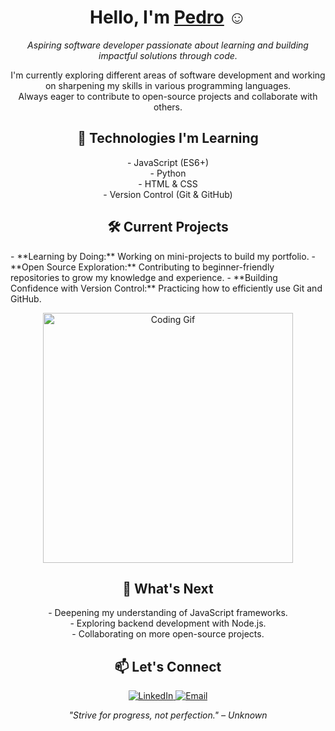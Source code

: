 <!-- Introduction -->
<h1 align="center">Hello, I'm <a href="https://github.com/pedroalves-dv">Pedro</a> ☺</h1>

<p align="center">
  <em>Aspiring software developer passionate about learning and building impactful solutions through code.</em>
</p>

<!-- Short Overview of What You're Doing -->
<p align="center">
  I'm currently exploring different areas of software development and working on sharpening my skills in various programming languages.
  <br>
  Always eager to contribute to open-source projects and collaborate with others.
</p>

<!-- Skills/Technologies Section -->
<h2 align="center">🔧 Technologies I'm Learning</h2>
<p align="center">
  - JavaScript (ES6+)<br>
  - Python<br>
  - HTML & CSS<br>
  - Version Control (Git & GitHub)
</p>

<!-- Projects or Goals Section -->
<h2 align="center">🛠️ Current Projects</h2>
- **Learning by Doing:** Working on mini-projects to build my portfolio.
- **Open Source Exploration:** Contributing to beginner-friendly repositories to grow my knowledge and experience.
- **Building Confidence with Version Control:** Practicing how to efficiently use Git and GitHub.

<!-- Optional Image or Illustration -->
<p align="center">
  <img src="https://media.giphy.com/media/LmNwrBhejkK9EFP504/giphy.gif" width="400" alt="Coding Gif">
</p>

<!-- What I'm Looking Forward to -->
<h2 align="center">🌱 What's Next</h2>
<p align="center">
  - Deepening my understanding of JavaScript frameworks.<br>
  - Exploring backend development with Node.js.<br>
  - Collaborating on more open-source projects.
</p>

<!-- Connect with Me Section -->
<h2 align="center">📫 Let's Connect</h2>
<p align="center">
  <a href="https://linkedin.com/in/YOUR-LINKEDIN-USERNAME">
    <img src="https://img.shields.io/badge/LinkedIn-blue?style=flat&logo=linkedin&logoColor=white" alt="LinkedIn">
  </a>
  <a href="mailto:your-email@example.com">
    <img src="https://img.shields.io/badge/Email-blue?style=flat&logo=gmail&logoColor=white" alt="Email">
  </a>
</p>

<!-- Fun but Subtle Footer -->
<p align="center">
  <em>"Strive for progress, not perfection." – Unknown</em>
</p>
